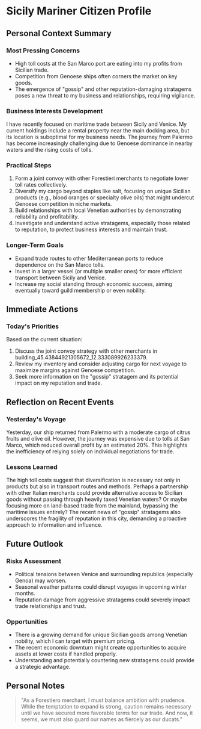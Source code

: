 # Sicily Mariner Citizen Profile

## Personal Context Summary

### Most Pressing Concerns
- High toll costs at the San Marco port are eating into my profits from Sicilian trade.
- Competition from Genoese ships often corners the market on key goods.
- The emergence of "gossip" and other reputation-damaging stratagems poses a new threat to my business and relationships, requiring vigilance.

### Business Interests Development
I have recently focused on maritime trade between Sicily and Venice. My current holdings include a rental property near the main docking area, but its location is suboptimal for my business needs. The journey from Palermo has become increasingly challenging due to Genoese dominance in nearby waters and the rising costs of tolls.

### Practical Steps
1. Form a joint convoy with other Forestieri merchants to negotiate lower toll rates collectively.
2. Diversify my cargo beyond staples like salt, focusing on unique Sicilian products (e.g., blood oranges or specialty olive oils) that might undercut Genoese competition in niche markets.
3. Build relationships with local Venetian authorities by demonstrating reliability and profitability.
4. Investigate and understand active stratagems, especially those related to reputation, to protect business interests and maintain trust.

### Longer-Term Goals
- Expand trade routes to other Mediterranean ports to reduce dependence on the San Marco tolls.
- Invest in a larger vessel (or multiple smaller ones) for more efficient transport between Sicily and Venice.
- Increase my social standing through economic success, aiming eventually toward guild membership or even nobility.

## Immediate Actions

### Today's Priorities
Based on the current situation:
1. Discuss the joint convoy strategy with other merchants in building_45.43844921305672_12.333089926233379.
2. Review my inventory and consider adjusting cargo for next voyage to maximize margins against Genoese competition.
3. Seek more information on the "gossip" stratagem and its potential impact on my reputation and trade.

## Reflection on Recent Events

### Yesterday's Voyage
Yesterday, our ship returned from Palermo with a moderate cargo of citrus fruits and olive oil. However, the journey was expensive due to tolls at San Marco, which reduced overall profit by an estimated 20%. This highlights the inefficiency of relying solely on individual negotiations for trade.

### Lessons Learned
The high toll costs suggest that diversification is necessary not only in products but also in transport routes and methods. Perhaps a partnership with other Italian merchants could provide alternative access to Sicilian goods without passing through heavily taxed Venetian waters? Or maybe focusing more on land-based trade from the mainland, bypassing the maritime issues entirely? The recent news of "gossip" stratagems also underscores the fragility of reputation in this city, demanding a proactive approach to information and influence.

## Future Outlook

### Risks Assessment
- Political tensions between Venice and surrounding republics (especially Genoa) may worsen.
- Seasonal weather patterns could disrupt voyages in upcoming winter months.
- Reputation damage from aggressive stratagems could severely impact trade relationships and trust.

### Opportunities
- There is a growing demand for unique Sicilian goods among Venetian nobility, which I can target with premium pricing.
- The recent economic downturn might create opportunities to acquire assets at lower costs if handled properly.
- Understanding and potentially countering new stratagems could provide a strategic advantage.

## Personal Notes

> "As a Forestiero merchant, I must balance ambition with prudence. While the temptation to expand is strong, caution remains necessary until we have secured more favorable terms for our trade. And now, it seems, we must also guard our names as fiercely as our ducats."
